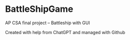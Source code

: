# BattleShipGame
AP CSA final project – Battleship with GUI

Created with help from ChatGPT and managed with Github
